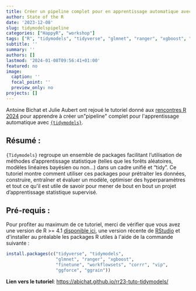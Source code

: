 ```yaml
---
title: Créer un pipeline complet pour en apprentissage automatique avec {tidymodels}
author: State of the R
date: '2023-12-08'
slug: tidymodelspipeline
categories: ["HappyR", "workshop"]
tags: ["R", "tidymodels", "tidyverse", "glmnet", "ranger", "xgboost", "recipes", "parsnip", "finetune", "workflowsets", "rsample", "yardstick", "tune"]
subtitle: ''
summary: ''
authors: []
lastmod: '2024-01-08T09:56:41+01:00'
featured: no
image:
  caption: ''
  focal_point: ''
  preview_only: no
projects: []
---
```


Antoine Bichat et Julie Aubert ont rejoué le tutoriel donné aux [rencontres R 2024](https://rr2023.sciencesconf.org/) pour apprendre à créer un"pipeline" complet pour l'apprentissage automatique avec [`{tidymodels}`](https://www.tidymodels.org/).

## Résumé :

`{Tidymodels}` regroupe un ensemble de packages facilitant l’utilisation de méthodes d’apprentissage statistique (telles que les forêts aléatoires, modèles linéaires bayésien ou non...) dans un cadre unifié et “tidy”. Ce tutoriel montre comment utiliser ces packages pour prétraiter les données, construire, entraîner et évaluer un modèle,  optimiser des hyperparamètres et tout ce qu'il est utile de savoir pour mener de bout en bout un projet d’apprentissage statistique supervisé.

## Pré-requis :

Pour profiter au maximum de ce tutoriel, merci de vérifier que vous avez une version de R >= 4.1 [disponible ici](https://cran.r-project.org), une version récente de [RStudio](https://www.rstudio.com/download) et d'installer au préalable les packages R utiles à l'aide de la commande suivante :



``` r
install.packages(c("tidyverse", "tidymodels", 
                   "glmnet", "ranger", "xgboost", 
                   "finetune", "workflowsets", "corrr", "vip", 
                   "ggforce", "ggrain"))
```

**Lien vers le tutoriel**: <https://abichat.github.io/rr23-tuto-tidymodels/>                   
